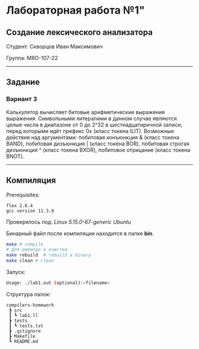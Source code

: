 # Лабораторная работа №1"
## Создание лексического анализатора

Студент: Скворцов Иван Максимович

Группа: М8О-107-22

---

## Задание
### Вариант 3
Калькулятор вычисляет битовые арифметические выражения выражения. Символьными литералими в данном случае являются целые числа в диапазоне от 0 до 2^32 в шестнадцатиричной записи, перед которыми идёт префикс 0x (класс токена ILIT). Возможные действия над аргументами: побитовая конъюнкция & (класс токена BAND), побитовая дизъюнкция | (класс токена BOR), побитовая строгая дизъюнкция ^ (класс токена BXOR), побитовое отрицание (класс токена BNOT).

---

## Компиляция

Prerequisites:
```
flex 2.6.4
gcc version 11.3.0
```
Проверялось под: _Linux 5.15.0-67-generic Ubuntu_

Бинарный файл после компиляции находится в папке __bin__.

```bash
make # compile
# Для ребилда и очистки
make rebuild  # rebuild a binary
make clean # clean 
```

Запуск:
```bash
Usage: ./lab1.out (optional):<filename>
```

Структура папок:
```
compilers-homework
 ┣ src
 ┃ ┗ lab1.ll
 ┣ tests
 ┃ ┗ tests.txt
 ┣ .gitignore
 ┣ Makefile
 ┗ README.md
```